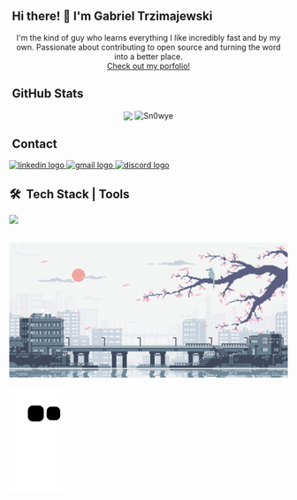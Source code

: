 

## &nbsp;Hi there! 👋 I'm Gabriel Trzimajewski

<!-- <img src="https://user-images.githubusercontent.com/95551770/172956447-e39e56b8-2de0-494b-adcf-2e3d3209800e.png" width="350rem" /> -->

<div align="center"> 
  I'm the kind of guy who learns everything I like incredibly fast and by my own. Passionate about contributing to open source and turning the word into a better place.
  <br />
  <a href="https://snowye.dev/" target="_blank">Check out my porfolio!</a>
</div>

## &nbsp;GitHub Stats
<div align="center">
  <img align="center" height="180em" src="https://github-readme-stats.vercel.app/api/top-langs/?username=Sn0wye&layout=compact&langs_count=7&theme=midnight-purple"/>

  <img align="center" height="180em" src="https://github-readme-streak-stats.herokuapp.com/?user=Sn0wye&theme=midnight-purple" alt="Sn0wye" />
</div>

## &nbsp;Contact 
<div align="left">
  <a href="https://linkedin.com/in/gabriel-trzimajewski" target="_blank">
    <img src="https://raw.githubusercontent.com/maurodesouza/profile-readme-generator/master/src/assets/icons/social/linkedin/default.svg" width="52" height="40" alt="linkedin logo"  />
  </a>
  <a href="mailto:gabrielsnowye@gmail.com" target="_blank">
    <img src="https://raw.githubusercontent.com/maurodesouza/profile-readme-generator/master/src/assets/icons/social/gmail/default.svg" width="52" height="40" alt="gmail logo"  />
  </a>
  <a href="https://discordapp.com/users/825880323766222898" target="_blank">
    <img src="https://raw.githubusercontent.com/maurodesouza/profile-readme-generator/master/src/assets/icons/social/discord/default.svg" width="52" height="40" alt="discord logo"  />
  </a>
</div>

## 🛠 &nbsp;Tech Stack | Tools

<p align="left">
  <a href="https://skillicons.dev">
    <img src="https://skillicons.dev/icons?i=react,nextjs,ts,js,html,css,sass,tailwind,materialui,nodejs,figma,markdown,firebase,mongodb,sqlite,postgres,docker,prisma,supabase,vercel,netlify,vite,vscode,express,git,jest,astro" />
  </a>
</p>
  
<br/>
  
<div> 

  <img src="https://github.com/Sn0wye/Sn0wye/blob/main/img/Japan.gif">
  
  ![Snake animation](https://github.com/Sn0wye/Sn0wye/blob/output/github-contribution-grid-snake.svg)
  
</div>
